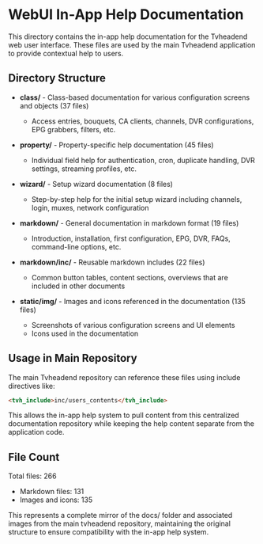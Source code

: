 # WebUI In-App Help Documentation

This directory contains the in-app help documentation for the Tvheadend web user interface. These files are used by the main Tvheadend application to provide contextual help to users.

## Directory Structure

- **class/** - Class-based documentation for various configuration screens and objects (37 files)
  - Access entries, bouquets, CA clients, channels, DVR configurations, EPG grabbers, filters, etc.
  
- **property/** - Property-specific help documentation (45 files)
  - Individual field help for authentication, cron, duplicate handling, DVR settings, streaming profiles, etc.
  
- **wizard/** - Setup wizard documentation (8 files)
  - Step-by-step help for the initial setup wizard including channels, login, muxes, network configuration
  
- **markdown/** - General documentation in markdown format (19 files)
  - Introduction, installation, first configuration, EPG, DVR, FAQs, command-line options, etc.
  
- **markdown/inc/** - Reusable markdown includes (22 files)
  - Common button tables, content sections, overviews that are included in other documents

- **static/img/** - Images and icons referenced in the documentation (135 files)
  - Screenshots of various configuration screens and UI elements
  - Icons used in the documentation

## Usage in Main Repository

The main Tvheadend repository can reference these files using include directives like:

```markdown
<tvh_include>inc/users_contents</tvh_include>
```

This allows the in-app help system to pull content from this centralized documentation repository while keeping the help content separate from the application code.

## File Count

Total files: 266
- Markdown files: 131
- Images and icons: 135

This represents a complete mirror of the docs/ folder and associated images from the main tvheadend repository, maintaining the original structure to ensure compatibility with the in-app help system.
